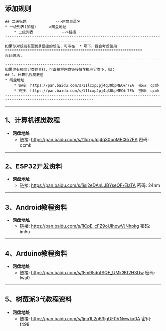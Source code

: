 ## 添加规则

```
## 二级标题             -->网盘目录名
* 一级列表(加粗)    -->网盘地址
    * 二级列表             -->链接
-------------------------------------------------------------------------------------------------------------
如果你对规则有更优秀便捷的想法，可写在  * 号下，我会考虑使用
**************************************************************
你的想法：
-------------------------------------------------------------------------------------------------------------
如果你有相同分类的资料，可直接将网盘链接放在相应分类下，如：
## 1、计算机视觉教程
* 网盘地址
    * 链接: https://pan.baidu.com/s/11lcxpJpj4q30bpMEC6r7EA  密码: qcmk
    * 链接: https://pan.baidu.com/s/11lcxpJpj4q30bpMEC6r7EA  密码: qcmk
--------------------------------------------------------------------------------------------------------------
```



---

## 1、计算机视觉教程

* **网盘地址**
  * 链接: https://pan.baidu.com/s/11lcxpJpj4q30bpMEC6r7EA  密码: qcmk

---

## 2、ESP32开发资料

* **网盘地址**
  * 链接: https://pan.baidu.com/s/1jsj2eDAnLJBYseQFxElaTA  密码: 24nm

---

## 3、Android教程资料

* **网盘地址**
  * 链接: https://pan.baidu.com/s/1lCpE_cFZ9oUIhowVJNhpkg  密码: im5u

---

## 4、Arduino教程资料

* **网盘地址**
  * 链接: https://pan.baidu.com/s/1Fm95dqfSQE_UMk3Kt2H3Uw  密码: lwa0

---

## 5、树莓派3代教程资料

* **网盘地址**
  * 链接: https://pan.baidu.com/s/1jnq1L2p63jgUF0VNwwkx0A  密码: f498